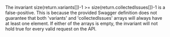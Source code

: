 The invariant size(return.variants[])-1 >= size(return.collectedIssues[])-1 is a false-positive. This is because the provided Swagger definition does not guarantee that both 'variants' and 'collectedIssues' arrays will always have at least one element. If either of the arrays is empty, the invariant will not hold true for every valid request on the API.
